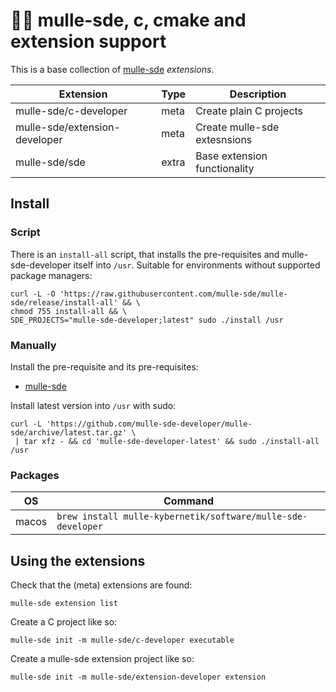 # 🏋🏼 mulle-sde, c, cmake and extension support

This is a base collection of [mulle-sde](//github.com/mulle-sde/mulle-sde)
*extensions*.


Extension                      | Type      | Description
-------------------------------|-----------|-----------------------------------
mulle-sde/c-developer          | meta      | Create plain C projects
mulle-sde/extension-developer  | meta      | Create mulle-sde extesnsions
mulle-sde/sde                  | extra     | Base extension functionality


## Install

### Script

There is an `install-all` script, that installs the pre-requisites and
mulle-sde-developer itself into `/usr`. Suitable for environments without
supported package managers:

```
curl -L -O 'https://raw.githubusercontent.com/mulle-sde/mulle-sde/release/install-all' && \
chmod 755 install-all && \
SDE_PROJECTS="mulle-sde-developer;latest" sudo ./install /usr
```


### Manually

Install the pre-requisite and its pre-requisites:

* [mulle-sde](https://github.com/mulle-sde/mulle-sde)


Install latest version into `/usr` with sudo:

```
curl -L 'https://github.com/mulle-sde-developer/mulle-sde/archive/latest.tar.gz' \
 | tar xfz - && cd 'mulle-sde-developer-latest' && sudo ./install-all /usr
```


### Packages


OS          | Command
------------|------------------------------------
macos       | `brew install mulle-kybernetik/software/mulle-sde-developer`


## Using the extensions

Check that the (meta) extensions are found:

```
mulle-sde extension list
```

Create a C project like so:

```
mulle-sde init -m mulle-sde/c-developer executable
```

Create a mulle-sde extension project like so:

```
mulle-sde init -m mulle-sde/extension-developer extension
```


